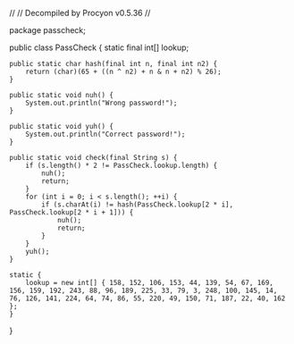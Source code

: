 

// 
// Decompiled by Procyon v0.5.36
// 

package passcheck;

public class PassCheck
{
    static final int[] lookup;
    
    public static char hash(final int n, final int n2) {
        return (char)(65 + ((n ^ n2) + n & n + n2) % 26);
    }
    
    public static void nuh() {
        System.out.println("Wrong password!");
    }
    
    public static void yuh() {
        System.out.println("Correct password!");
    }
    
    public static void check(final String s) {
        if (s.length() * 2 != PassCheck.lookup.length) {
            nuh();
            return;
        }
        for (int i = 0; i < s.length(); ++i) {
            if (s.charAt(i) != hash(PassCheck.lookup[2 * i], PassCheck.lookup[2 * i + 1])) {
                nuh();
                return;
            }
        }
        yuh();
    }
    
    static {
        lookup = new int[] { 158, 152, 106, 153, 44, 139, 54, 67, 169, 156, 159, 192, 243, 88, 96, 189, 225, 33, 79, 3, 248, 100, 145, 14, 76, 126, 141, 224, 64, 74, 86, 55, 220, 49, 150, 71, 187, 22, 40, 162 };
    }
}

